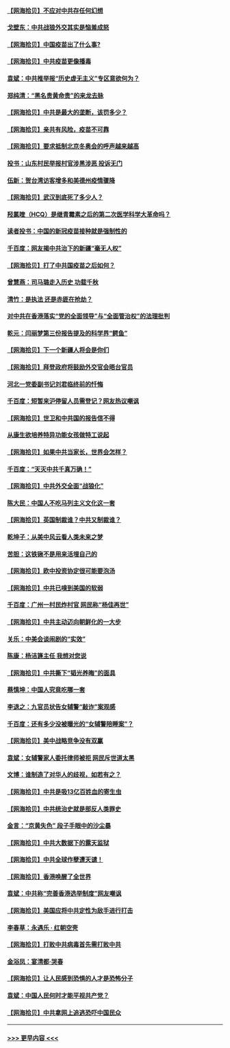 #### [【网海拾贝】不应对中共存任何幻想](../pages/nsc993/n12881460.md?t=04160802) 
#### [戈壁东：中共战狼外交其实是恼羞成怒](../pages/nsc993/n12880392.md?t=04160802) 
#### [【网海拾贝】中国疫苗出了什么事?](../pages/nsc993/n12879124.md?t=04160802) 
#### [【网海拾贝】中共疫苗更像播毒](../pages/nsc993/n12876631.md?t=04160802) 
#### [袁斌：中共推举报“历史虚无主义”专区意欲何为？](../pages/nsc993/n12876530.md?t=04160802) 
#### [郑纯清：“黑名贵黄命贵”的来龙去脉](../pages/nsc993/n12875589.md?t=04160802) 
#### [【网海拾贝】中共是最大的垄断，该罚多少？](../pages/nsc993/n12874006.md?t=04160802) 
#### [【网海拾贝】亲共有风险，疫苗不可靠](../pages/nsc993/n12872224.md?t=04160802) 
#### [【网海拾贝】要求抵制北京冬奥会的呼声越来越高](../pages/nsc993/n12868962.md?t=04160802) 
#### [投书：山东村民举报村官涉黑涉恶 投诉无门](../pages/nsc993/n12869726.md?t=04160802) 
#### [伍新：贺台湾访客增多和美德州疫情骤降](../pages/nsc993/n12865651.md?t=04160802) 
#### [【网海拾贝】武汉到底死了多少人？](../pages/nsc993/n12863707.md?t=04160802) 
#### [羟氯喹（HCQ）是继青霉素之后的第二次医学科学大革命吗？](../pages/nsc993/n12638564.md?t=04160802) 
#### [读者投书：中国的新冠疫苗接种就是强制性的](../pages/nsc993/n12859932.md?t=04160802) 
#### [千百度：网友揭中共治下的新疆“毫无人权”](../pages/nsc993/n12858385.md?t=04160802) 
#### [【网海拾贝】打了中共国疫苗之后如何？](../pages/nsc993/n12857866.md?t=04160802) 
#### [曾慧燕：司马璐走入历史 功载千秋](../pages/nsc993/n12856996.md?t=04160802) 
#### [清竹：是执法 还是赤匪在抢劫？](../pages/nsc993/n12856952.md?t=04160802) 
#### [对中共在香港落实“党的全面领导”与“全面管治权”的法理批判](../pages/nsc993/n12856929.md?t=04160802) 
#### [乾元：闫丽梦第三份报告提及的科学界“鳄鱼”](../pages/nsc993/n12855985.md?t=04160802) 
#### [【网海拾贝】下一个新疆人将会是你们](../pages/nsc993/n12855864.md?t=04160802) 
#### [【网海拾贝】拜登政府将鼓励外交官会晤台官员](../pages/nsc993/n12853615.md?t=04160802) 
#### [河北一党委副书记刘君临终前的忏悔](../pages/nsc993/n12849420.md?t=04160802) 
#### [千百度：短暂来沪停留人员需登记？网友热议嘲讽](../pages/nsc993/n12853497.md?t=04160802) 
#### [【网海拾贝】世卫和中共国的报告信不得](../pages/nsc993/n12850902.md?t=04160802) 
#### [从康生欲培养特异功能女孩做特工说起](../pages/nsc993/n12849289.md?t=04160802) 
#### [【网海拾贝】如果中共当家长，世界会怎样？](../pages/nsc993/n12848436.md?t=04160802) 
#### [千百度：“天灭中共千真万确！”](../pages/nsc993/n12845659.md?t=04160802) 
#### [【网海拾贝】中共外交全面“战狼化”](../pages/nsc993/n12845607.md?t=04160802) 
#### [陈大民：中国人不吃马列主义文化这一套](../pages/nsc993/n12842496.md?t=04160802) 
#### [【网海拾贝】英国制裁谁？中共又制裁谁？](../pages/nsc993/n12840909.md?t=04160802) 
#### [乾坤子：从美中风云看人类未来之梦](../pages/nsc993/n12840590.md?t=04160802) 
#### [苦胆：这铁锹不是用来活埋自己的](../pages/nsc993/n12839512.md?t=04160802) 
#### [【网海拾贝】欧中投资协定很可能要泡汤](../pages/nsc993/n12835122.md?t=04160802) 
#### [【网海拾贝】中共已嗅到美国的软弱](../pages/nsc993/n12832411.md?t=04160802) 
#### [千百度：广州一村民炸村官 网民称“杨佳再世”](../pages/nsc993/n12832380.md?t=04160802) 
#### [【网海拾贝】中共主动迈向朝鲜化的一大步](../pages/nsc993/n12829887.md?t=04160802) 
#### [关乐：中美会谈闹剧的“实效”](../pages/nsc993/n12826698.md?t=04160802) 
#### [陈康：杨洁篪主任  我想对您说](../pages/nsc993/n12826609.md?t=04160802) 
#### [【网海拾贝】中共撕下“韬光养晦”的面具](../pages/nsc993/n12826459.md?t=04160802) 
#### [蔡慎坤：中国人究竟吃哪一套](../pages/nsc993/n12826010.md?t=04160802) 
#### [李退之：九官员状告女辅警“敲诈”案观感](../pages/nsc993/n12823984.md?t=04160802) 
#### [千百度：还有多少没被曝光的“女辅警陪睡案”？](../pages/nsc993/n12822136.md?t=04160802) 
#### [【网海拾贝】美中战略竞争没有双赢](../pages/nsc993/n12822105.md?t=04160802) 
#### [袁斌：女辅警家人委托律师被拒 网民斥世道太黑](../pages/nsc993/n12822004.md?t=04160802) 
#### [文博：谁制造了对华人的歧视，如若有之？](../pages/nsc993/n12821635.md?t=04160802) 
#### [【网海拾贝】中共是吸13亿百姓血的寄生虫](../pages/nsc993/n12819191.md?t=04160802) 
#### [【网海拾贝】中共统治史就是部反人类罪史](../pages/nsc993/n12816738.md?t=04160802) 
#### [金言：“京黄失色” 段子手眼中的沙尘暴](../pages/nsc993/n12815700.md?t=04160802) 
#### [【网海拾贝】中共大数据下的露天监狱](../pages/nsc993/n12811075.md?t=04160802) 
#### [【网海拾贝】中共全球作孽遭天谴！](../pages/nsc993/n12810258.md?t=04160802) 
#### [【网海拾贝】香港唤醒了全世界](../pages/nsc993/n12809100.md?t=04160802) 
#### [袁斌：中共称“完善香港选举制度”网友嘲讽](../pages/nsc993/n12808994.md?t=04160802) 
#### [【网海拾贝】美国应将中共定性为敌手进行打击](../pages/nsc993/n12806870.md?t=04160802) 
#### [李春草：永遇乐 · 红朝空壳](../pages/nsc993/n12805365.md?t=04160802) 
#### [【网海拾贝】打败中共病毒首先需打败中共](../pages/nsc993/n12803930.md?t=04160802) 
#### [金浴凤：宴清都‧哭春](../pages/nsc993/n12801601.md?t=04160802) 
#### [【网海拾贝】让人民感到恐惧的人才是恐怖分子](../pages/nsc993/n12799347.md?t=04160802) 
#### [袁斌：中国人民何时才能平视共产党？](../pages/nsc993/n12799306.md?t=04160802) 
#### [【网海拾贝】中共拿网上追逃恐吓中国民众](../pages/nsc993/n12796905.md?t=04160802) 

----
#### [ >>> 更早内容 <<< ](../indexes/nsc993-earlier.md)

